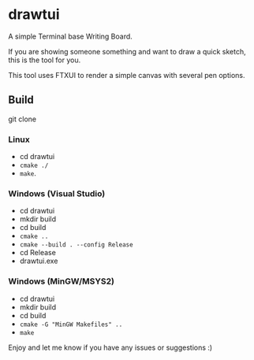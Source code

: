 # drawtui

A simple Terminal base Writing Board.

If you are showing someone something and want to draw a quick sketch, this is the tool for you.

This tool uses FTXUI to render a simple canvas with several pen options. 

## Build

git clone <repo url>

### Linux
- cd drawtui
- `cmake ./` 
- `make`.

### Windows (Visual Studio)
- cd drawtui
- mkdir build
- cd build
- `cmake ..`
- `cmake --build . --config Release`
- cd Release
- drawtui.exe

### Windows (MinGW/MSYS2)
- cd drawtui
- mkdir build
- cd build
- `cmake -G "MinGW Makefiles" ..`
- `make`

Enjoy and let me know if you have any issues or suggestions :)

